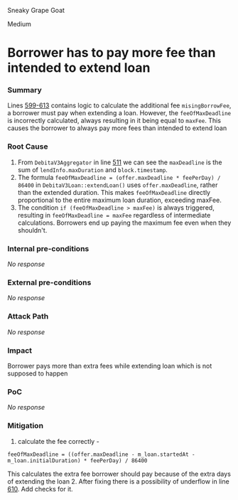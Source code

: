 Sneaky Grape Goat

Medium

# Borrower has to pay more fee than intended to extend loan

### Summary

Lines [599-613](https://github.com/sherlock-audit/2024-11-debita-finance-v3/blob/main/Debita-V3-Contracts/contracts/DebitaV3Loan.sol#L599-L613) contains logic to calculate the additional fee `misingBorrowFee`, a borrower must pay when extending a loan. However, the `feeOfMaxDeadline` is incorrectly calculated, always resulting in it being equal to `maxFee`. This causes the borrower to always pay more fees than intended to extend loan

### Root Cause

1. From `DebitaV3Aggregator` in line [511](https://github.com/sherlock-audit/2024-11-debita-finance-v3/blob/main/Debita-V3-Contracts/contracts/DebitaV3Aggregator.sol#L511) we can see the `maxDeadline` is the sum of `lendInfo.maxDuration` and `block.timestamp`.
2. The formula `feeOfMaxDeadline = (offer.maxDeadline * feePerDay) / 86400` in `DebitaV3Loan::extendLoan()` uses `offer.maxDeadline`, rather than the extended duration. This makes `feeOfMaxDeadline` directly proportional to the entire maximum loan duration, exceeding maxFee.
3. The condition `if (feeOfMaxDeadline > maxFee)` is always triggered, resulting in `feeOfMaxDeadline = maxFee` regardless of intermediate calculations. Borrowers end up paying the maximum fee even when they shouldn't.

### Internal pre-conditions

_No response_

### External pre-conditions

_No response_

### Attack Path

_No response_

### Impact

Borrower pays more than extra fees while extending loan which is not supposed to happen

### PoC

_No response_

### Mitigation

1. calculate the fee correctly - 
```solidity
feeOfMaxDeadline = ((offer.maxDeadline - m_loan.startedAt - m_loan.initialDuration) * feePerDay) / 86400
```
This calculates the extra fee borrower should pay because of the extra days of extending the loan
2. After fixing there is a possibility of underflow in line [610](https://github.com/sherlock-audit/2024-11-debita-finance-v3/blob/main/Debita-V3-Contracts/contracts/DebitaV3Loan.sol#L610). Add checks for it.